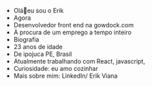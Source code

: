 - Olá👋eu sou o Erik
- Agora
- Desenvolvedor front end na gowdock.com 
- À procura de um emprego a tempo inteiro
- Biografia
- 23 anos de idade
- De ipojuca PE, Brasil
- Atualmente trabalhando com React, javascript,
- Curiosidade: eu amo cozinhar 
- Mais sobre mim: LinkedIn/ Erik Viana  


      
      
                
